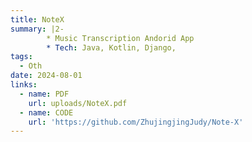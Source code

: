 ```yaml
---
title: NoteX
summary: |2-
        * Music Transcription Andorid App
        * Tech: Java, Kotlin, Django, 
tags:
  - Oth
date: 2024-08-01
links:
  - name: PDF
    url: uploads/NoteX.pdf
  - name: CODE
    url: 'https://github.com/ZhujingjingJudy/Note-X'
---
```



